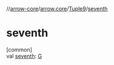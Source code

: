 //[arrow-core](../../../index.md)/[arrow.core](../index.md)/[Tuple9](index.md)/[seventh](seventh.md)

# seventh

[common]\
val [seventh](seventh.md): [G](index.md)
